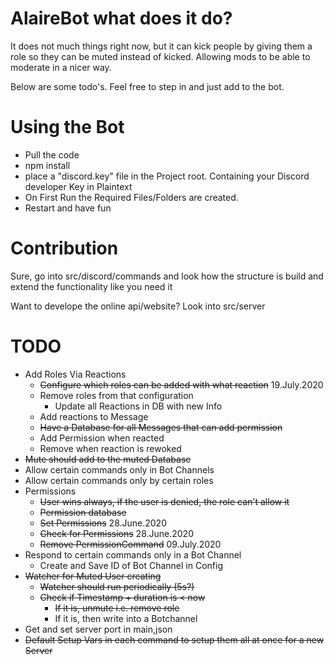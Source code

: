 # AlaireBot what does it do?
It does not much things right now, but it can kick people by giving them a role so they can be muted instead of kicked. Allowing mods to be able to moderate in 
a nicer way.

Below are some todo's. Feel free to step in and just add to the bot. 

# Using the Bot
- Pull the code
- npm install
- place a "discord.key" file in the Project root. Containing your Discord developer Key in Plaintext
- On First Run the Required Files/Folders are created.
- Restart and have fun

# Contribution
Sure, go into src/discord/commands and look how the structure is build and extend the functionality like you need it

Want to develope the online api/website? Look into src/server

# TODO
- Add Roles Via Reactions
    - ~~Configure which roles can be added with what reaction~~ 19.July.2020
    - Remove roles from that configuration 
        - Update all Reactions in DB with new Info
    - Add reactions to Message
    - ~~Have a Database for all Messages that can add permission~~
    - Add Permission when reacted
    - Remove when reaction is rewoked
- ~~Mute should add to the muted Database~~
- Allow certain commands only in Bot Channels
- Allow certain commands only by certain roles
- Permissions
    - ~~User wins always, if the user is denied, the role can't allow it~~
    - ~~Permission database~~
    - ~~Set Permissions~~ 28.June.2020
    - ~~Check for Permissions~~ 28.June.2020
    - ~~Remove PermissionCommand~~ 09.July.2020
- Respond to certain commands only in a Bot Channel
    - Create and Save ID of Bot Channel in Config
- ~~Watcher for Muted User creating~~
    - ~~Watcher should run periodically (5s?)~~
    - ~~Check if Timestamp + duration is < now~~
        - ~~If it is, unmute i.e. remove role~~
        - If it is, then write into a Botchannel
- Get and set server port in main,json
- ~~Default Setup Vars in each command to setup them all at once for a new Server~~